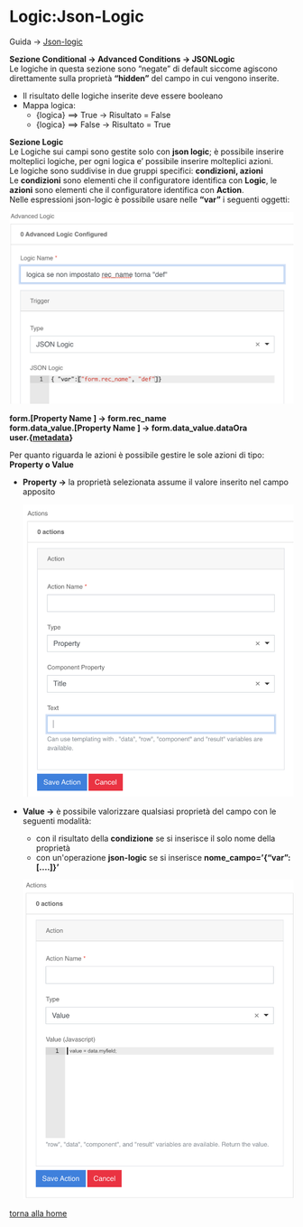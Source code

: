 # Logic:Json-Logic
Guida  → [Json-logic](https://jsonlogic.com/operations.html)  

**Sezione Conditional → Advanced Conditions → JSONLogic**  
Le logiche in questa sezione sono “negate” di default siccome agiscono direttamente 
sulla proprietà **“hidden”** del campo in cui vengono inserite.  
- Il risultato delle logiche inserite deve essere booleano  
- Mappa logica:
    - {logica} ==> True  → Risultato = False
    - {logica} ==> False → Risultato = True  

**Sezione Logic**  
Le Logiche sui campi sono gestite solo con **json logic**; è possibile inserire molteplici logiche, per ogni logica e’ possibile inserire molteplici azioni.  
Le logiche sono suddivise in due gruppi specifici: **condizioni, azioni**  
Le **condizioni** sono elementi che il configuratore identifica con **Logic**, le **azioni** sono elementi che il configuratore identifica con **Action**.  
Nelle espressioni json-logic è possibile usare nelle **“var”** i seguenti oggetti:  

  ![logic](../img/logic_img1.png "logic")

**form.[Property Name ] →  form.rec_name  
form.data_value.[Property Name ]  → form.data_value.dataOra  
user.{[metadata](base.md#Neicomponentisonogestiteleseguentiproprietà)}**

Per quanto riguarda le azioni è possibile gestire le sole azioni di tipo: **Property o Value**   
- **Property →** la proprietà selezionata assume il valore inserito nel campo apposito  

  ![logic](../img/logic_img2.png "logic")

- **Value →** è possibile valorizzare qualsiasi proprietà del campo con le seguenti modalità:  
    - con il risultato della **condizione** se si inserisce il solo nome della proprietà 
    - con un'operazione **json-logic** se si inserisce **nome_campo=’{“var”:[....]}’**  

  ![logic](../img/logic_img3.png "logic")

[torna alla home](index.md)
